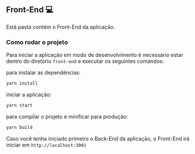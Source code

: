 ## Front-End :computer:

Está pasta contém o Front-End da aplicação.

### Como rodar o projeto

Para iniciar a aplicação em modo de desenvolvimento é necessário estar dentro do diretório `front-end` e executar os seguintes comandos:

para instalar as dependências:

```javascript
yarn install
```

iniciar a aplicação:

```javascript
yarn start
```

para compilar o projeto e minificar para produção:

```javascript
yarn build
```

Caso você tenha iniciado primeiro o Back-End da aplicação, o Front-End irá iniciar em `http://localhost:3001`
